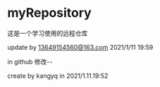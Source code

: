# myRepository
这是一个学习使用的远程仓库


update by 13649154560@163.com 2021/1/11 19:59


in github 修改--

create by kangyq in 2021/1.11.19:52
